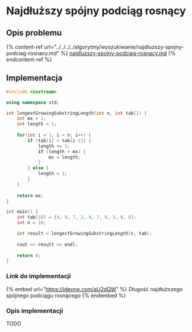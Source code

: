 # Najdłuższy spójny podciąg rosnący

## Opis problemu

{% content-ref url="../../../../algorytmy/wyszukiwanie/najdluzszy-spojny-podciag-rosnacy.md" %}
[najdluzszy-spojny-podciag-rosnacy.md](../../../../algorytmy/wyszukiwanie/najdluzszy-spojny-podciag-rosnacy.md)
{% endcontent-ref %}

## Implementacja

```cpp
#include <iostream>

using namespace std;

int longestGrowingSubstringLength(int n, int tab[]) {
    int mx = 1;
    int length = 1;
    
    for(int i = 1; i < n; i++) {
        if (tab[i] > tab[i-1]) {
            length += 1;
            if (length > mx) {
                mx = length;
            }
        } else {
            length = 1;
        }
    }
    
    return mx;
}

int main() {
    int tab[10] = {4, 9, 7, 2, 4, 7, 9, 3, 8, 6};
    int n = 10;

    int result = longestGrowingSubstringLength(n, tab);
    
    cout << result << endl;
    
    return 0;
}
```

### Link do implementacji

{% embed url="https://ideone.com/aU2dQW" %}
Długość najdłuższego spójnego podciągu rosnącego
{% endembed %}

### Opis implementacji

TODO
